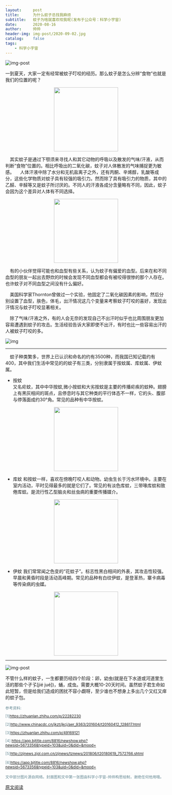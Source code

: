 ```yaml
---
layout:     post
title:      为什么蚊子总找我麻烦
subtitle:   蚊子为啥就喜欢咬我呢(发布于公众号：科学小宇宙)
date:       2020-08-16
author:     帅帅
header-img: img-post/2020-09-02.jpg
catalog:    false
tags:       
    - 科学小宇宙 
---
```

![img-post](https://bdn.135editor.com/uploadword/9086708/202008/5f267d29-027c-4336-b24c-65b1ac10c663.png)  

一到夏天，大家一定有经常被蚊子叮咬的经历。那么蚊子是怎么分辨“食物”也就是我们的位置的呢？

<div align=center ><img src="https://bdn.135editor.com/files/users/908/9086708/202008/0HCbLQTOB_PHIN.png" width=200></div>

&ensp;&ensp;其实蚊子是通过下颚须来寻找人和其它动物的呼吸以及散发的气味/汗液，从而判断“食物”位置的。相比呼吸出的二氧化碳，蚊子对人体散发的气味捕捉更为敏感。 
&emsp;人体汗液中除了水分和无机盐离子之外，还有丙酮、辛烯醇，乳酸等成分，这些化学物质对蚊子具有较强的吸引力。然而除了具有吸引力的物质，其中的乙醛、辛醛等又是蚊子所讨厌的。不同人的汗液各成分含量略有不同，因此，蚊子会因为这个差异对人体有不同选择。

<div align=center ><img src="https://bdn.135editor.com/uploadword/9086708/202008/5f35667b-efbc-4574-9e9a-0afeac10c663.jpg" width=200></div>

&emsp;有的小伙伴觉得可能也和血型有些关系，认为蚊子有偏爱的血型。后来在和不同血型的朋友一起出去野炊的时候会发现不同血型都会有被咬得很惨的那个人存在。也许蚊子对不同血型之间没有什么偏好。

&emsp;美国科学家Thornton曾做过一个实验，他固定了二氧化碳因素的影响，然后分别设置了血型，肤色，体毛，出汗情况这几个变量来考察蚊子叮咬的喜好，发现出汗情况与蚊子叮咬显著相关。

&emsp;除了气味/汗液之外，有的人会无奈的发现自己不出汗时似乎也比周围朋友更加容易遭遇到蚊子的攻击。生活经验告诉大家即使不出汗，有时也比一些容易出汗的人被蚊子叮咬的多。

![img]({{site.baseurl}}/img-post/2020-08-16-蚊子包.jpg)

<hr>

&emsp;蚊子种类繁多，世界上已认识和命名的约有3500种，而我国已知记载约有400，其中我们生活中常见的的蚊子有三类，分别隶属于按蚊属、库蚊属、伊蚊属。



 

* 按蚊                       
又名疟蚊，其中中华按蚊,微小按蚊和大劣按蚊是主要的传播疟疾的蚊种。翅膀上有黑灰相间的斑点，且停息时与其它种类的平行体态不一样，它的头、腹部与停落面成约30°角。常见的品种有中华按蚊。
<center>
<img src="https://bdn.135editor.com/files/users/908/9086708/202008/tfwQCCrj_CefM.jpg" width=200 > 
</center>

* 库蚊
和按蚊一样，喜欢在傍晚叮咬人和动物。幼虫生长于污水环境中。主要在室内活动，平时见得最多的就是它们了。常见的有淡色库蚊，三带喙库蚊和致倦库蚊。是流行性乙型脑炎和丝虫病的重要传播媒介。
<center>
<img src="https://bdn.135editor.com/files/users/908/9086708/202008/0z3ukaP9v_a6QC.png" width=200 > 
</center>

* 伊蚊
我们常常闻之色变的“花蚊子”。标志性黑白相间的外表，其攻击性较强。早晨和黄昏时段是活动高峰期。常见的品种有白纹伊蚊，是登革热，寨卡病毒等传染病的虫媒。

<center><img src="https://bdn.135editor.com/uploadword/9086708/202008/5f357098-1a2c-46fa-ba65-1442ac10c663.jpg" width=200 > 
</center>

------


![img-post](https://bdn.135editor.com/files/users/908/9086708/202008/07gpD9wwb_xrcq.jpg)  

不管什么样的蚊子，一生都要历经四个阶段：卵，幼虫(就是在下水道或河道里生活的那些个孑孓[jié jué])，蛹，成虫。需要大概10-20天时间。虽然蚊子君生命如此短暂，但是给我们造成的困扰不容小觑呀，至少谁也不想身上多出几个又红又痒的蚊子包。

<small>
<font color=638792>
参考资料:  

[1]https://zhuanlan.zhihu.com/p/22282230  

[2]http://www.chinacdc.cn/jkzt/jkcj/aer_9363/201604/t20160412_128617.html  

[3]https://zhuanlan.zhihu.com/p/49169121  

[4] https://app.bjtitle.com/8816/newshow.php?newsid=5673356&typeid=103&uid=0&did=&mood=  

[5]http://zjnews.zjol.com.cn/zjnews/tznews/201806/t20180619_7572766.shtml     

[6]https://app.bjtitle.com/8816/newshow.php?newsid=5673356&typeid=103&uid=0&did=&mood=
</font></small>  

 <small><font color=638792>文中部分图片源自网络。封面图和文中第一张图由科学小宇宙-帅帅构思绘制，谢绝任何他用哦。</font></small>  

 [原文阅读](https://mp.weixin.qq.com/s/3SD7omNCxpPUqK0G7fdHnw)